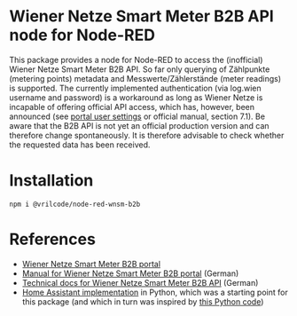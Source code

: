 # Wiener Netze Smart Meter B2B API node for Node-RED

This package provides a node for Node-RED to access the (inofficial) Wiener Netze Smart Meter B2B API. So far only querying of Zählpunkte (metering points) metadata and Messwerte/Zählerstände (meter readings) is supported. The currently implemented authentication (via log.wien username and password) is a workaround as long as Wiener Netze 
is incapable of offering official API access, which has, however, been announced (see [portal user settings](https://smartmeter-business.wienernetze.at/#/benutzerprofil) or official manual, section 7.1). Be aware that the B2B API is not yet an official production version and can therefore change spontaneously. It is therefore advisable to check whether the requested data has been received.

# Installation

```
npm i @vrilcode/node-red-wnsm-b2b
```

# References

* [Wiener Netze Smart Meter B2B portal](https://smartmeter-business.wienernetze.at/)
* [Manual for Wiener Netze Smart Meter B2B portal](https://www.wienernetze.at/o/document/wienernetze/smartmeter_b2b-handbuch_final) (German)
* [Technical docs for Wiener Netze Smart Meter B2B API](https://api-portal.wienerstadtwerke.at/portal/apis/7f8a1cce-2a7e-4b18-840b-b0387ed9a3fc/apidocumentation) (German)
* [Home Assistant implementation](https://github.com/DarwinsBuddy/WienerNetzeSmartmeter) in Python, which was a starting point for this package (and which in turn was inspired by [this Python code](https://github.com/platysma/vienna-smartmeter))

